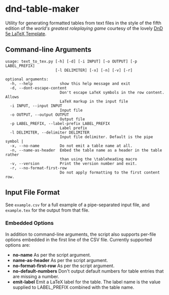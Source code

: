 # dnd-table-maker

Utility for generating formatted tables from text files in the style of the
fifth edition of the *world's greatest roleplaying game* courtesy of the lovely
[DnD 5e LaTeX Template](https://github.com/rpgtex/DND-5e-LaTeX-Template).

## Command-line Arguments

```text
usage: text_to_tex.py [-h] [-d] [-i INPUT] [-o OUTPUT] [-p LABEL_PREFIX]
                      [-l DELIMITER] [-x] [-n] [-v] [-r]

optional arguments:
  -h, --help            show this help message and exit
  -d, --dont-escape-content
                        Don't escape LaTeX symbols in the row content. Allows
                        LaTeX markup in the input file
  -i INPUT, --input INPUT
                        Input file
  -o OUTPUT, --output OUTPUT
                        Output file
  -p LABEL_PREFIX, --label-prefix LABEL_PREFIX
                        Label prefix
  -l DELIMITER, --delimiter DELIMITER
                        Input file delimiter. Default is the pipe symbol |
  -x, --no-name         Do not emit a table name at all.
  -n, --name-as-header  Embed the table name as a header in the table rather
                        than using the \tableheading macro
  -v, --version         Print the version number and exit.
  -r, --no-format-first-row
                        Do not apply formatting to the first content row.
```

## Input File Format

See `example.csv` for a full example of a pipe-separated input file, and `example.tex` for the output from that file.

### Embedded Options

In addition to command-line arguments, the script also supports per-file options embedded in the first line of the CSV file. Currently supported options are:

* **no-name** As per the script argument.
* **name-as-header** As per the script argument.
* **no-format-first-row** As per the script argument.
* **no-default-numbers** Don't output default numbers for table entries that are missing a number.
* **emit-label** Emit a LaTeX label for the table. The label name is the value supplied to LABEL_PREFIX combined with the table name.
